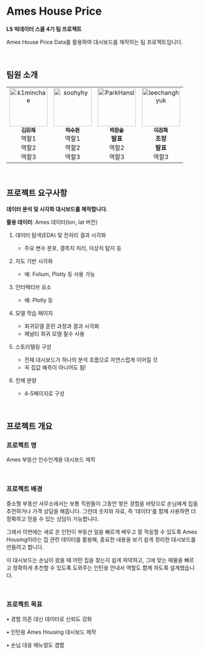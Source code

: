 # Ames House Price

**LS 빅데이터 스쿨 4기 팀 프로젝트**

Ames House Price Data를 활용하여 대시보드를 제작하는 팀 프로젝트입니다.

<br>

## 팀원 소개

<table>
  <tr>
    <td align="center">
      <a href="https://github.com/k1minchae">
        <img src="https://github.com/k1minchae.png" width="100px;" alt="k1minchae"/>
        <br />
        <sub><b>김민채</b></sub>
      </a>
      <br />
      역할1<br />
      역할2<br />
      역할3
    </td>
    <td align="center">
      <a href="https://github.com/soohyhy">
        <img src="https://github.com/soohyhy.png" width="100px;" alt="soohyhy"/>
        <br />
        <sub><b>박수현</b></sub>
      </a>
      <br />
      역할1<br />
      역할2<br />
      역할3
    </td>
    <td align="center">
      <a href="https://github.com/ParkHansl">
        <img src="https://github.com/ParkHansl.png" width="100px;" alt="ParkHansl"/>
        <br />
        <sub><b>박한슬</b></sub>
      </a>
      <br />
      <strong>발표</strong><br />
      역할2<br />
      역할3
    </td>
    <td align="center">
      <a href="https://github.com/leechanghyuk">
        <img src="https://github.com/leechanghyuk.png" width="100px;" alt="leechanghyuk"/>
        <br />
        <sub><b>이창혁</b></sub>
      </a>
      <br />
      <strong>조장</strong><br />
      <strong>발표</strong><br />
      역할3
    </td>
  </tr>
</table>

<br />

## 프로젝트 요구사항

**데이터 분석 및 시각화 대시보드를 제작합니다.**

**활용 데이터**: Ames 데이터(lon, lat 버전)

1. 데이터 탐색(EDA) 및 전처리 결과 시각화

   - 주요 변수 분포, 결측치 처리, 이상치 탐지 등

2. 지도 기반 시각화
   - 예: Folium, Plotly 등 사용 가능
3. 인터랙티브 요소

   - 예: Plotly 등

4. 모델 학습 페이지
   - 회귀모델 훈련 과정과 결과 시각화
   - 페널티 회귀 모델 필수 사용
5. 스토리텔링 구성
   - 전체 대시보드가 하나의 분석 흐름으로 자연스럽게 이어질 것
   - 꼭 집값 예측이 아니어도 됨!
6. 전체 분량
   - 4-5페이지로 구성

<br />

## 프로젝트 개요

### 프로젝트 명

Ames 부동산 인수인계용 대시보드 제작

<br />

### 프로젝트 배경

중소형 부동산 사무소에서는 보통 직원들이 그동안 쌓은 경험을 바탕으로 손님에게 집을 추천하거나 가격 상담을 해줍니다. 그런데 숫자와 자료, 즉 '데이터'를 함께 사용하면 더 정확하고 믿을 수 있는 상담이 가능합니다.

그래서 이번에는 새로 온 인턴이 부동산 일을 빠르게 배우고 잘 적응할 수 있도록 Ames Housing이라는 집 관련 데이터를 활용해, 중요한 내용을 보기 쉽게 정리한 대시보드를 만들려고 합니다.

이 대시보드는 손님이 왔을 때 어떤 집을 찾는지 쉽게 파악하고, 그에 맞는 매물을 빠르고 정확하게 추천할 수 있도록 도와주는 인턴용 안내서 역할도 함께 하도록 설계했습니다.

<br />

### 프로젝트 목표

•	경험 의존 대신 데이터로 신뢰도 강화

•	인턴용 Ames Housing 대시보드 제작

•	손님 대응 매뉴얼도 겸함
